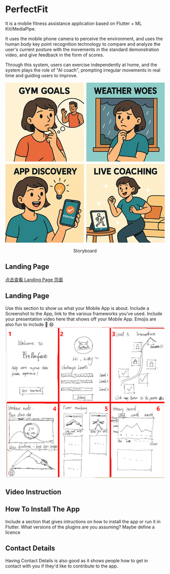 # PerfectFit

It is a mobile fitness assistance application based on Flutter + ML Kit/MediaPipe. 

It uses the mobile phone camera to perceive the environment, and uses the human body key point recognition technology to compare and analyze the user's current posture with the movements in the standard demonstration video, and give feedback in the form of scores. 

Through this system, users can exercise independently at home, and the system plays the role of "AI coach", prompting irregular movements in real time and guiding users to improve.

<div align="center">
  <img src="./images/storyboard.png" alt="storyboard" width="800"/>
  <p>Storyboard</p>
</div>

## Landing Page 
[点击查看 Landing Page 页面](./index.html) 

## Landing Page 

Use this section to show us what your Mobile App is about.   Include a Screenshot to the App, link to the various frameworks you've used. Include your presentation video here that shows off your Mobile App.   Emojis are also fun to include 📱 😄
![first_version_UIdesign](images/first_version_UI.png)

## Video Instruction

## How To Install The App

Include a section that gives intructions on how to install the app or run it in Flutter.  What versions of the plugins are you assuming?  Maybe define a licence

##  Contact Details

Having Contact Details is also good as it shows people how to get in contact with you if they'd like to contribute to the app. 


